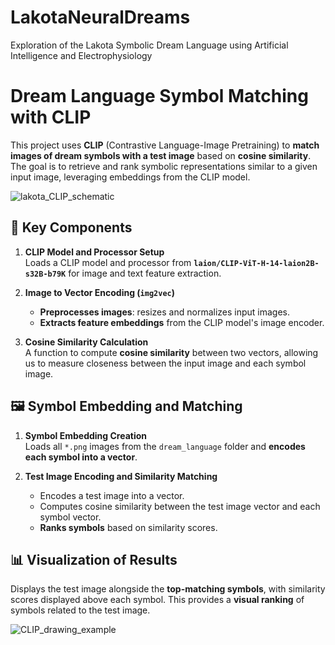 # LakotaNeuralDreams
Exploration of the Lakota Symbolic Dream Language using Artificial Intelligence and Electrophysiology 


# Dream Language Symbol Matching with CLIP

This project uses **CLIP** (Contrastive Language-Image Pretraining) to **match images of dream symbols with a test image** based on **cosine similarity**. The goal is to retrieve and rank symbolic representations similar to a given input image, leveraging embeddings from the CLIP model.

![lakota_CLIP_schematic](https://github.com/user-attachments/assets/7f85e176-c3d8-4bd7-8527-ca74c043e855)

## 🧩 Key Components

1. **CLIP Model and Processor Setup**  
   Loads a CLIP model and processor from **`laion/CLIP-ViT-H-14-laion2B-s32B-b79K`** for image and text feature extraction.

2. **Image to Vector Encoding (`img2vec`)**  
   - **Preprocesses images**: resizes and normalizes input images.
   - **Extracts feature embeddings** from the CLIP model's image encoder.

4. **Cosine Similarity Calculation**  
   A function to compute **cosine similarity** between two vectors, allowing us to measure closeness between the input image and each symbol image.

## 🖼️ Symbol Embedding and Matching

1. **Symbol Embedding Creation**  
   Loads all `*.png` images from the `dream_language` folder and **encodes each symbol into a vector**.

2. **Test Image Encoding and Similarity Matching**  
   - Encodes a test image into a vector.
   - Computes cosine similarity between the test image vector and each symbol vector.
   - **Ranks symbols** based on similarity scores.

## 📊 Visualization of Results

Displays the test image alongside the **top-matching symbols**, with similarity scores displayed above each symbol. This provides a **visual ranking** of symbols related to the test image.

![CLIP_drawing_example](https://github.com/user-attachments/assets/69c0ad9d-7d74-427d-8e3a-6cdbfb4688e8)
